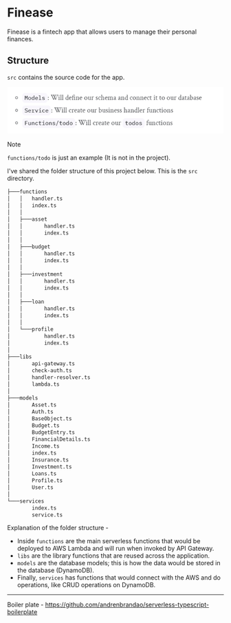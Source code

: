 # Finease

Finease is a fintech app that allows users to manage their personal finances.

## Structure

`src` contains the source code for the app.

![Alt text](image.png)


> [!NOTE] 
> `functions/todo` is just an example (It is not in the project).

I've shared the folder structure of this project below. This is the ```src``` directory.

```
├───functions
│   │   handler.ts
│   │   index.ts
│   │   
│   ├───asset
│   │       handler.ts
│   │       index.ts
│   │       
│   ├───budget
│   │       handler.ts
│   │       index.ts
│   │       
│   ├───investment
│   │       handler.ts
│   │       index.ts
│   │       
│   ├───loan
│   │       handler.ts
│   │       index.ts
│   │       
│   └───profile
│           handler.ts
│           index.ts
│
├───libs
│       api-gateway.ts
│       check-auth.ts
│       handler-resolver.ts
│       lambda.ts
│       
├───models
│       Asset.ts
│       Auth.ts
│       BaseObject.ts
│       Budget.ts
│       BudgetEntry.ts
│       FinancialDetails.ts
│       Income.ts
│       index.ts
│       Insurance.ts
│       Investment.ts
│       Loans.ts
│       Profile.ts
│       User.ts
│
└───services
        index.ts
        service.ts
```

Explanation of the folder structure -
- Inside `functions` are the main serverless functions that would be deployed to AWS Lambda and will run when invoked by API Gateway.
- `libs` are the library functions that are reused across the application.
- `models` are the database models; this is how the data would be stored in the database (DynamoDB).
- Finally, `services` has functions that would connect with the AWS and do operations, like CRUD operations on DynamoDB.


----
Boiler plate - https://github.com/andrenbrandao/serverless-typescript-boilerplate
